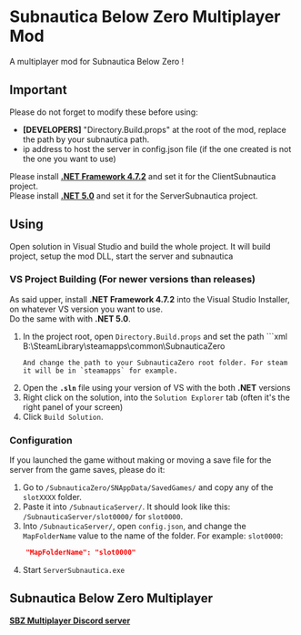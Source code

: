 # Subnautica Below Zero Multiplayer Mod
A multiplayer mod for Subnautica Below Zero !

## Important
Please do not forget to modify these before using:  
- **[DEVELOPERS]** "Directory.Build.props" at the root of the mod, replace the path by your subnautica path.
- ip address to host the server in config.json file (if the one created is not the one you want to use)  

Please install [**.NET Framework 4.7.2**](https://dotnet.microsoft.com/download/dotnet-framework/net472 ".NET Framework 4.7.2") and set it for the ClientSubnautica project.  
Please install [**.NET 5.0**](https://dotnet.microsoft.com/download/dotnet/5.0 ".NET 5.0") and set it for the ServerSubnautica project.  

## Using
Open solution in Visual Studio and build the whole project. It will build project, setup the mod DLL, start the server and subnautica  

### VS Project Building (For newer versions than releases)
As said upper, install **.NET Framework 4.7.2** into the Visual Studio Installer, on whatever VS version you want to use.  
Do the same with with **.NET 5.0**.  
1. In the project root, open `Directory.Build.props` and set the path ```xml
   <SubnauticaRootPath>B:\SteamLibrary\steamapps\common\SubnauticaZero</SubnauticaRootPath>
   ```
   And change the path to your SubnauticaZero root folder. For steam it will be in `steamapps` for example.
2. Open the **`.sln`** file using your version of VS with the both **.NET** versions
3. Right click on the solution, into the `Solution Explorer` tab (often it's the right panel of your screen)
4. Click `Build Solution`.

### Configuration
If you launched the game without making or moving a save file for the server from the game saves, please do it:
1. Go to `/SubnauticaZero/SNAppData/SavedGames/` and copy any of the `slotXXXX` folder.
2. Paste it into `/SubnauticaServer/`. It should look like this: `/SubnauticaServer/slot0000/` for `slot0000`.
3. Into `/SubnauticaServer/`, open `config.json`, and change the `MapFolderName` value to the name of the folder. For example: `slot0000`:
```json
	"MapFolderName": "slot0000"
```
4. Start `ServerSubnautica.exe`

## Subnautica Below Zero Multiplayer
[**SBZ Multiplayer Discord server**](https://discord.gg/Nr6nBdCUg2 "SBZM Discord")

